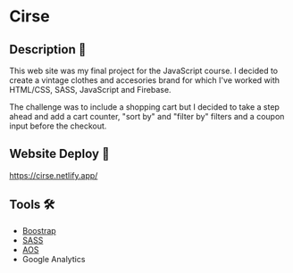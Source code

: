 # Cirse

## Description 🚀

This web site was my final project for the JavaScript course. I decided to create a vintage clothes and accesories brand for which I've worked with HTML/CSS, SASS, JavaScript and Firebase.

The challenge was to include a shopping cart but I decided to take a step ahead and add a cart counter, "sort by" and "filter by" filters and a coupon input before the checkout.

## Website Deploy 🏁

https://cirse.netlify.app/

## Tools 🛠️

* [Boostrap](https://getbootstrap.com/)
* [SASS](https://sass-lang.com/)
* [AOS](https://michalsnik.github.io/aos/)
* Google Analytics
